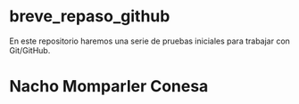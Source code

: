 # breve_repaso_github
En este repositorio haremos una serie de pruebas iniciales para trabajar con Git/GitHub.
# Nacho Momparler Conesa